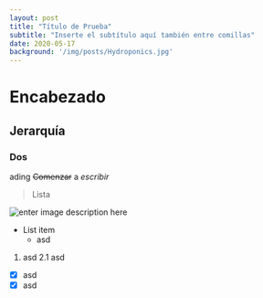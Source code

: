 ```yaml
---
layout: post
title: "Título de Prueba"
subtitle: "Inserte el subtítulo aquí también entre comillas"
date: 2020-05-17
background: '/img/posts/Hydroponics.jpg'
---
```


# Encabezado
## Jerarquía
### Dos

ading
~~Comenzar~~ a *escribir*

> Lista

![enter image description here](https://upload.wikimedia.org/wikipedia/commons/thumb/f/f1/An_example_for_a_nailed_note.jpg/400px-An_example_for_a_nailed_note.jpg)

 - List item
	 - asd

1. asd
	2.1 asd 

 - [x] asd
 - [x] asd
